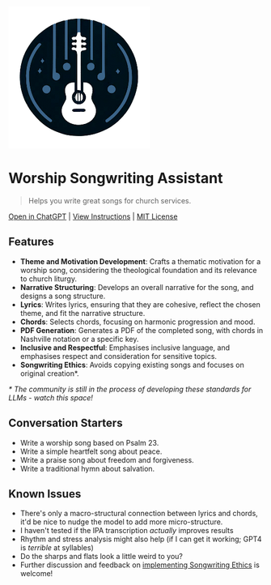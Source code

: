 ![Worship Songwriting Assistant](Logo.png)

# Worship Songwriting Assistant

> Helps you write great songs for church services.

[Open in ChatGPT](https://chat.openai.com/g/g-JvfqIqEUv) | [View Instructions](Instructions.md) | [MIT License](LICENSE)


## Features

- **Theme and Motivation Development**: Crafts a thematic motivation for a worship song, considering the theological foundation and its relevance to church liturgy.
- **Narrative Structuring**: Develops an overall narrative for the song, and designs a song structure.
- **Lyrics**: Writes lyrics, ensuring that they are cohesive, reflect the chosen theme, and fit the narrative structure.
- **Chords**: Selects chords, focusing on harmonic progression and mood.
- **PDF Generation**: Generates a PDF of the completed song, with chords in Nashville notation or a specific key.
- **Inclusive and Respectful**: Emphasises inclusive language, and emphasises respect and consideration for sensitive topics.
- **Songwriting Ethics**: Avoids copying existing songs and focuses on original creation*.

*\* The community is still in the process of developing these standards for LLMs - watch this space!*


## Conversation Starters

- Write a worship song based on Psalm 23.
- Write a simple heartfelt song about peace.
- Write a praise song about freedom and forgiveness.
- Write a traditional hymn about salvation.


## Known Issues

+ There's only a macro-structural connection between lyrics and chords, it'd be nice to nudge the model to add more micro-structure.
+ I haven't tested if the IPA transcription *actually* improves results
+ Rhythm and stress analysis might also help (if I can get it working; GPT4 is *terrible* at syllables)
+ Do the sharps and flats look a little weird to you?
+ Further discussion and feedback on [implementing Songwriting Ethics](https://github.com/amwaters/Worship-Songwriting-Assistant/issues/1) is welcome!
